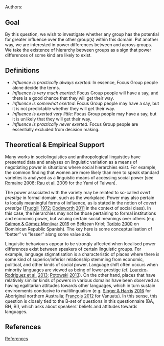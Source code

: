 # [](ContributionTable?__template__=property.md&property=name#cldf:D11)

Authors: [](ContributionTable?__template__=property.md&property=contributor#cldf:D11)

## Goal

By this question, we wish to investigate whether any group has the potential for greater influence over the other group(s) within this domain. Put another way, we are interested in power differences between and across groups. We take the existence of hierarchy between groups as a sign that power differences of some kind are likely to exist.


## Definitions

- *Influence is practically always exerted:* In essence, Focus Group people alone decide the terms.
- *Influence is very much exerted*: Focus Group people will have a say, and there is a good chance that they will get their way.
- *Influence is somewhat exerted*: Focus Group people may have a say, but it is not predictable whether they will get their way.
- *Influence is exerted very little:* Focus Group people may have a say, but it is unlikely that they will get their way.
- *Influence is practically never exerted:* Focus Group people are essentially excluded from decision making.

## Theoretical & Empirical Support

Many works in sociolinguistics and anthropological linguistics have presented data and analyses on linguistic variation as a means of negotiating power in situations where social hierarchies exist. For example, the common finding that women are more likely than men to speak standard varieties is analysed as a linguistic means of accessing social power (see [Romaine](sources.bib?ref&with_internal_ref_link&keep_label#cldf:Romaine2008) [2008](sources.bib?ref&with_internal_ref_link&keep_label#cldf:Romaine2008); [Rau et al.](sources.bib?ref&with_internal_ref_link&keep_label#cldf:RauEtAl2009) [2009](sources.bib?ref&with_internal_ref_link&keep_label#cldf:RauEtAl2009) for the Yami of Taiwan).

The power associated with the variety may be related to so-called *overt prestige* in formal domain, such as the workplace. Power may also pertain to locally meaningful forms of influence, as is stated in the notion of *covert prestige* ([Trudgill](sources.bib?ref&with_internal_ref_link&keep_label#cldf:Trudgill1972a) [1972](sources.bib?ref&with_internal_ref_link&keep_label#cldf:Trudgill1972a); [Dodsworth](sources.bib?ref&with_internal_ref_link&keep_label#cldf:Dodsworth2011) [2011](sources.bib?ref&with_internal_ref_link&keep_label#cldf:Dodsworth2011) in the context of social class). In this case, the hierarchies may not be those pertaining to formal institutions and economic power, but valuing certain social meanings over others (e.g. [Salmon & Gómez Menjivar](sources.bib?ref&with_internal_ref_link&keep_label#cldf:SalmonGomezMenjivar2016) [2016](sources.bib?ref&with_internal_ref_link&keep_label#cldf:SalmonGomezMenjivar2016) on Belizean Kriol; [Toribio](sources.bib?ref&with_internal_ref_link&keep_label#cldf:Toribio2000) [2000](sources.bib?ref&with_internal_ref_link&keep_label#cldf:Toribio2000) on Dominican Republic Spanish). The key here is some conceptualisation of “better” vs “lesser” along some value axis.

Linguistic behaviours appear to be strongly affected when localised power differences exist between speakers of certain linguistic groups. For example, language stigmatisation is a characteristic of places where there is some kind of superior/inferior relationship stemming from economic, political, and other kinds of social power. Language shift often occurs when minority languages are viewed as being of lower prestige (cf. [Loureiro-Rodriguez et al.](sources.bib?ref&with_internal_ref_link&keep_label#cldf:Loureiro-RodriguezEtAl2013) [2013](sources.bib?ref&with_internal_ref_link&keep_label#cldf:Loureiro-RodriguezEtAl2013); [Potowski](sources.bib?ref&with_internal_ref_link&keep_label#cldf:Potowski2013) [2013](sources.bib?ref&with_internal_ref_link&keep_label#cldf:Potowski2013)). On the other hand, places that have relatively similar kinds of powers in various domains have been observed as having egalitarian attitudes towards other languages, which in turn sustain environments conducive to multilingualism (e.g. [Singer & Harris](sources.bib?ref&with_internal_ref_link&keep_label#cldf:SingerHarris2016) [2016](sources.bib?ref&with_internal_ref_link&keep_label#cldf:SingerHarris2016) for Aboriginal northern Australia; [François](sources.bib?ref&with_internal_ref_link&keep_label#cldf:Francois2012) [2012](sources.bib?ref&with_internal_ref_link&keep_label#cldf:Francois2012) for Vanuatu). In this sense, this question is closely tied to the B-set of questions in this questionnaire (BA, BH, BI), which asks about speakers' beliefs and attitudes towards languages.
## References

[References](Source?cited_only&with_link#cldf:__all__)